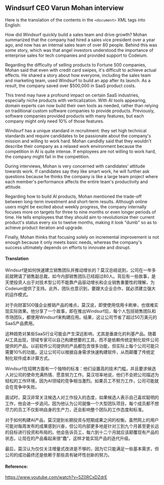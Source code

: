 ## Windsurf CEO Varun Mohan interview

Here is the translation of the contents in the `<document>` XML tags into English:

How did Windsurf quickly build a sales team and drive growth? Mohan summarized that the company had hired a sales vice president over a year ago, and now has an internal sales team of over 80 people. Behind this was some story, which was that angel investors understood the importance of enterprise sales for tech companies and provided support to Codeium.

Regarding the difficulty of selling products to Fortune 500 companies, Mohan said that even with credit card swipes, it's difficult to achieve actual effects. He shared a story about how everyone, including the sales team and marketing team, used Windsurf to build an app after its launch. As a result, the company saved over $500,000 in SaaS product costs.

This trend may have a profound impact on certain SaaS industries, especially niche products with verticalization. With AI tools appearing, domain experts can now build their own tools as needed, rather than relying on traditional custom software companies to provide products. Previously, software companies provided products with many features, but each company might only need 10% of those features.

Windsurf has a unique standard in recruitment: they set high technical standards and require candidates to be passionate about the company's mission and willing to work hard. Mohan candidly said that they wouldn't describe their company as a relaxed work environment because the competition in AI is quite intense. If employees are not willing to work hard, the company might fail in the competition.

During interviews, Mohan is very concerned with candidates' attitude towards work. If candidates say they like smart work, he will further ask questions because he thinks the company is like a large team project where each member's performance affects the entire team's productivity and attitude.

Regarding how to build AI products, Mohan mentioned the trade-off between long-term investment and short-term results. Although online users might be excited about weekly progress, the company internally focuses more on targets for three to nine months or even longer periods of time. He tells employees that they should aim to revolutionize their current product's status every six to twelve months, making it look "dumb" so as to achieve product iteration and upgrade.

Finally, Mohan thinks that focusing solely on incremental improvement is not enough because it only meets basic needs, whereas the company's success ultimately depends on efforts to innovate and disrupt.

#### Translation 

Windsurf是如何快速建立销售团队并推动增长的？莫汉总结说到，公司在一年多前就聘请了销售副总裁，如今内部销售团队已经超过80人。背后有一些故事，是天使投资人出于对技术型公司不能靠产品驱动增长和企业销售重要性的理解，为Codeium提供了支持。此外，团队也意识到，要跟大企业合作，就必须建立强大的运作模式。

对于向财富500强企业推销产品的难点，莫汉说，即使使用信用卡刷单，也很难实现实际效果。他分享了一个故事，即在推出Windsurf后，每个人包括销售团队和市场团队，都使用Windsurf来构建应用。结果，这让公司节省了超过50万美元的SaaS产品费用。

这种趋势对某些SaaS行业可能会产生深远影响，尤其是垂直化的利基产品。随着AI工具出现，领域专家可以自己构建想要的工具，而不是依赖传统定制化软件公司提供的产品。以前软件公司提供的产品都包含很多功能，但实际上每个公司可能只需要10%的功能。这让公司可以根据自身需求快速构建软件，从而颠覆了传统定制化软件成本计算方式。

Windsurf在招聘方面有一个独特的标准：他们设置高的技术门槛，并且要求候选人对公司的使命充满热情、愿意努力工作。莫汉坦率地说，他们不会把公司描述为轻松的工作环境，因为AI领域的竞争相当激烈。如果员工不努力工作，公司可能就会在竞争中失败。

面试时，莫汉非常关注候选人对工作投入的态度，如果候选人表示自己喜欢聪明的工作，他会进一步追问。因为他认为公司就像一个大型团队项目，每个成员都不想尽力的员工不仅影响自身的生产力，还会影响整个团队的工作态度和标准。

对于如何构建AI产品，莫汉提到长期投资与短期成果之间的权衡。虽然网上的用户可能对每周发布的成果感到兴奋，但公司内部更多地是针对三到九个月甚至更长远的目标进行投资和布局的。他会告诉员工，每六到十二个月就应该颠覆现有产品的状态，让现在的产品看起来很“蠢”，这样才能实现产品的迭代升级。

最后，莫汉认为仅仅关注增量式改进是不够的，因为它只能满足一些基本需求，但公司的成功最终还是依赖于那些具有破坏性创新的努力。

#### Reference: 

https://www.youtube.com/watch?v=5Z0RCxDZdrE